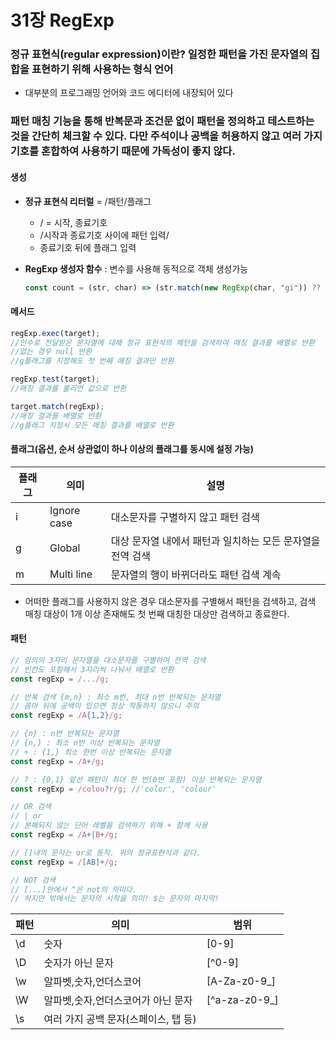 # 31장 RegExp

### 정규 표현식(regular expression)이란? 일정한 패턴을 가진 문자열의 집합을 표현하기 위해 사용하는 형식 언어

- 대부분의 프로그래밍 언어와 코드 에디터에 내장되어 있다

### **패턴 매칭 기능**을 통해 반복문과 조건문 없이 패턴을 정의하고 테스트하는 것을 간단히 체크할 수 있다. 다만 주석이나 공백을 허용하지 않고 여러 가지 기호를 혼합하여 사용하기 때문에 가독성이 좋지 않다.

#### 생성

- **정규 표현식 리터럴** = /패턴/플래그

  - / = 시작, 종료기호
  - /시작과 종료기호 사이에 패턴 입력/
  - 종료기호 뒤에 플래그 입력

- **RegExp 생성자 함수** : 변수를 사용해 동적으로 객체 생성가능

  ```jsx
  const count = (str, char) => (str.match(new RegExp(char, "gi")) ?? []).length;
  ```

#### 메서드

```jsx
regExp.exec(target);
//인수로 전달받은 문자열에 대해 정규 표현식의 패턴을 검색하여 매칭 결과를 배열로 반환
//없는 경우 null 반환
//g플래그를 지정해도 첫 번째 매칭 결과만 반환

regExp.test(target);
//매칭 결과를 불리언 값으로 반환

target.match(regExp);
//매칭 결과를 배열로 반환
//g플래그 지정시 모든 매칭 결과를 배열로 반환
```

#### 플래그(옵션, 순서 상관없이 하나 이상의 플래그를 동시에 설정 가능)

| 플래그 | 의미        | 설명                                                       |
| ------ | ----------- | ---------------------------------------------------------- |
| i      | Ignore case | 대소문자를 구별하지 않고 패턴 검색                         |
| g      | Global      | 대상 문자열 내에서 패턴과 일치하는 모든 문자열을 전역 검색 |
| m      | Multi line  | 문자열의 행이 바뀌더라도 패턴 검색 계속                    |

- 어떠한 플래그를 사용하지 않은 경우 대소문자를 구별해서 패턴을 검색하고, 검색 매칭 대상이 1개 이상 존재해도 첫 번째 대칭한 대상만 검색하고 종료한다.

#### 패턴

```jsx
// 임의의 3자리 문자열을 대소문자를 구별하여 전역 검색
// 빈칸도 포함해서 3자리씩 나눠서 배열로 반환
const regExp = /.../g;

// 반복 검색 {m,n} : 최소 m번, 최대 n번 반복되는 문자열
// 콤마 뒤에 공백이 있으면 정상 작동하지 않으니 주의
const regExp = /A{1,2}/g;

// {n} : n번 반복되는 문자열
// {n,} : 최소 n번 이상 반복되는 문자열
// + : {1,} 최소 한번 이상 반복되는 문자열
const regExp = /A+/g;

// ? : {0,1} 앞선 패턴이 최대 한 번(0번 포함) 이상 반복되는 문자열
const regExp = /colou?r/g; //'color', 'colour'

// OR 검색
// | or
// 분해되지 않는 단어 레벨을 검색하기 위해 + 함께 사용
const regExp = /A+|B+/g;

// []내의 문자는 or로 동작. 위의 정규표현식과 같다.
const regExp = /[AB]+/g;

// NOT 검색
// [...]안에서 ^은 not의 의미다.
// 하지만 밖에서는 문자의 시작을 의미! $는 문자의 마지막!
```

| 패턴 | 의미                                 | 범위          |
| ---- | ------------------------------------ | ------------- |
| \d   | 숫자                                 | [0-9]         |
| \D   | 숫자가 아닌 문자                     | [^0-9]        |
| \w   | 알파벳,숫자,언더스코어               | [A-Za-z0-9_]  |
| \W   | 알파벳,숫자,언더스코어가 아닌 문자   | [^a-za-z0-9_] |
| \s   | 여러 가지 공백 문자(스페이스, 탭 등) |               |
